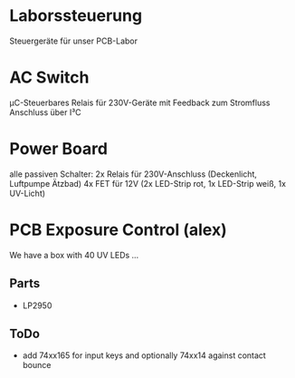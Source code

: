 Laborssteuerung
===============

Steuergeräte für unser PCB-Labor

# AC Switch
µC-Steuerbares Relais für 230V-Geräte mit Feedback zum Stromfluss
Anschluss über I³C

# Power Board
alle passiven Schalter:
2x Relais für 230V-Anschluss (Deckenlicht, Luftpumpe Ätzbad)
4x FET für 12V (2x LED-Strip rot, 1x LED-Strip weiß, 1x UV-Licht)


PCB Exposure Control (alex)
====================
We have a box with 40 UV LEDs …

Parts
-----
* LP2950

ToDo
----
* add 74xx165 for input keys and optionally 74xx14 against contact bounce
